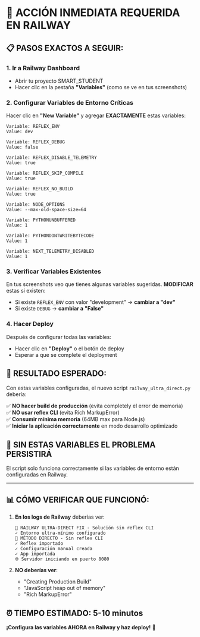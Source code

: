 # 🎯 ACCIÓN INMEDIATA REQUERIDA EN RAILWAY

## 📋 PASOS EXACTOS A SEGUIR:

### 1. **Ir a Railway Dashboard** 
   - Abrir tu proyecto SMART_STUDENT
   - Hacer clic en la pestaña **"Variables"** (como se ve en tus screenshots)

### 2. **Configurar Variables de Entorno Críticas**
   
Hacer clic en **"New Variable"** y agregar **EXACTAMENTE** estas variables:

```
Variable: REFLEX_ENV
Value: dev

Variable: REFLEX_DEBUG  
Value: false

Variable: REFLEX_DISABLE_TELEMETRY
Value: true

Variable: REFLEX_SKIP_COMPILE
Value: true

Variable: REFLEX_NO_BUILD
Value: true

Variable: NODE_OPTIONS
Value: --max-old-space-size=64

Variable: PYTHONUNBUFFERED
Value: 1

Variable: PYTHONDONTWRITEBYTECODE
Value: 1

Variable: NEXT_TELEMETRY_DISABLED
Value: 1
```

### 3. **Verificar Variables Existentes**
   
En tus screenshots veo que tienes algunas variables sugeridas. **MODIFICAR** estas si existen:

- Si existe `REFLEX_ENV` con valor "development" → **cambiar a "dev"**
- Si existe `DEBUG` → **cambiar a "False"**

### 4. **Hacer Deploy**
   
Después de configurar todas las variables:
- Hacer clic en **"Deploy"** o el botón de deploy
- Esperar a que se complete el deployment

## 🎯 RESULTADO ESPERADO:

Con estas variables configuradas, el nuevo script `railway_ultra_direct.py` debería:

✅ **NO hacer build de producción** (evita completely el error de memoria)  
✅ **NO usar reflex CLI** (evita Rich MarkupError)  
✅ **Consumir mínima memoria** (64MB max para Node.js)  
✅ **Iniciar la aplicación correctamente** en modo desarrollo optimizado  

## 🚨 SIN ESTAS VARIABLES EL PROBLEMA PERSISTIRÁ

El script solo funciona correctamente si las variables de entorno están configuradas en Railway.

---

## 📊 CÓMO VERIFICAR QUE FUNCIONÓ:

1. **En los logs de Railway** deberías ver:
   ```
   🏥 RAILWAY ULTRA-DIRECT FIX - Solución sin reflex CLI
   ✓ Entorno ultra-mínimo configurado
   🚀 MÉTODO DIRECTO - Sin reflex CLI
   ✓ Reflex importado
   ✓ Configuración manual creada
   ✓ App importada
   🌐 Servidor iniciando en puerto 8080
   ```

2. **NO deberías ver**:
   - "Creating Production Build"
   - "JavaScript heap out of memory"
   - "Rich MarkupError"

## ⏰ TIEMPO ESTIMADO: 5-10 minutos

**¡Configura las variables AHORA en Railway y haz deploy!** 🚀

